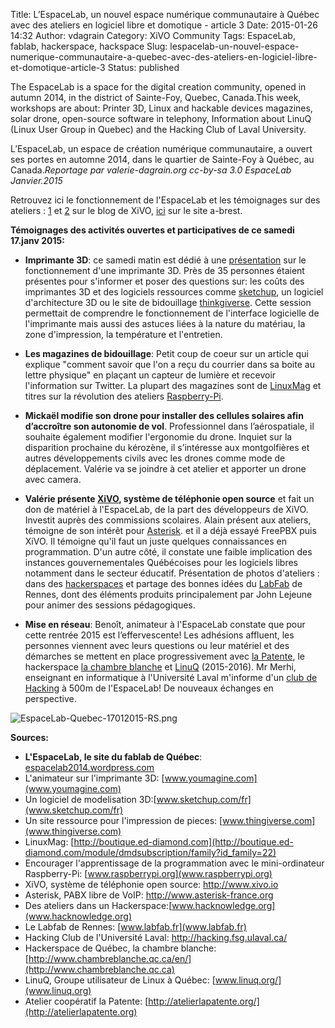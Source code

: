 Title: L’EspaceLab, un nouvel espace numérique communautaire à Québec avec des ateliers en logiciel libre et domotique - article 3
Date: 2015-01-26 14:32
Author: vdagrain
Category: XiVO Community
Tags: EspaceLab, fablab, hackerspace, hackspace
Slug: lespacelab-un-nouvel-espace-numerique-communautaire-a-quebec-avec-des-ateliers-en-logiciel-libre-et-domotique-article-3
Status: published

The EspaceLab is a space for the digital creation community, opened in
autumn 2014, in the district of Sainte-Foy, Quebec, Canada.This week,
workshops are about: Printer 3D, Linux and hackable devices magazines,
solar drone, open-source software in telephony, Information about LinuQ
(Linux User Group in Quebec) and the Hacking Club of Laval University.

L’EspaceLab, un espace de création numérique communautaire, a ouvert ses
portes en automne 2014, dans le quartier de Sainte-Foy à Québec, au
Canada.*Reportage par valerie-dagrain.org cc-by-sa 3.0 EspaceLab
Janvier.2015*

Retrouvez ici le fonctionnement de l'EspaceLab et les témoignages sur
des ateliers :
[1](http://blog.xivo.io/index.php?post/2014/12/01/Espace-Lab%2C-espace-numerique-communautaire-%C3%A0-Quebec%3B-des-ateliers-en-logiciel-libre-et-domotique)
et
[2](http://blog.xivo.io/index.php?post/2014/12/15/L-EspaceLab%2C-un-nouvel-espace-num%C3%A9rique-communautaire-%C3%A0-Quebec-avec-des-ateliers-en-logiciel-libre-et-domotique-article-2)
sur le blog de XiVO, [ici](http://www.a-brest.net/article16948.html) sur
le site a-brest.

**Témoignages des activités ouvertes et participatives de ce samedi
17.janv 2015:**

-   **Imprimante 3D**: ce samedi matin est dédié à une
    [présentation](www.youmagine.com) sur le fonctionnement d'une
    imprimante 3D. Près de 35 personnes étaient présentes pour
    s'informer et poser des questions sur: les coûts des imprimantes 3D
    et des logiciels ressources comme [sketchup](www.sketchup.com/fr),
    un logiciel d'architecture 3D ou le site de bidouillage
    [thinkgiverse](www.thingiverse.com). Cette session permettait de
    comprendre le fonctionnement de l'interface logicielle de
    l'imprimante mais aussi des astuces liées à la nature du matériau,
    la zone d'impression, la température et l'entretien.

<!-- -->

-   **Les magazines de bidouillage**: Petit coup de coeur sur un article
    qui explique "comment savoir que l'on a reçu du courrier dans sa
    boite au lettre physique" en plaçant un capteur de lumière et
    recevoir l'information sur Twitter. La plupart des magazines sont de
    [LinuxMag](http://boutique.ed-diamond.com/module/dmdsubscription/family?id_family=22)
    et titres sur la révolution des ateliers
    [Raspberry-Pi](www.raspberrypi.org).

<!-- -->

-   **Mickaël modifie son drone pour installer des cellules solaires
    afin d’accroître son autonomie de vol**. Professionnel dans
    l’aérospatiale, il souhaite également modifier l'ergonomie du drone.
    Inquiet sur la disparition prochaine du kérozène, il s’intéresse aux
    montgolfières et autres développements civils avec les drones comme
    mode de déplacement. Valérie va se joindre à cet atelier et apporter
    un drone avec camera.

<!-- -->

-   **Valérie présente [XiVO](http://www.xivo.io), système de téléphonie
    open source** et fait un don de matériel à l'EspaceLab, de la part
    des développeurs de XiVO. Investit auprès des commissions scolaires.
    Alain présent aux ateliers, témoigne de son intérêt pour
    [Asterisk](http://www.asterisk-france.org). et il a déjà essayé
    FreePBX puis XiVO. Il témoigne qu'il faut un juste quelques
    connaissances en programmation. D'un autre côté, il constate une
    faible implication des instances gouvernementales Québécoises pour
    les logiciels libres notamment dans le secteur éducatif.
    Présentation de photos d'ateliers : dans des
    [hackerspaces](www.hacknowledge.org) et partage des bonnes idées du
    [LabFab](www.labfab.fr) de Rennes, dont des éléments produits
    principalement par John Lejeune pour animer des
    sessions pédagogiques.

<!-- -->

-   **Mise en réseau**: Benoît, animateur à l'EspaceLab constate que
    pour cette rentrée 2015 est l’effervescente! Les adhésions affluent,
    les personnes viennent avec leurs questions ou leur matériel et des
    démarches se mettent en place progressivement avec [la
    Patente](http://atelierlapatente.org/), le hackerspace [la chambre
    blanche](http://www.chambreblanche.qc.ca/en/) et
    [LinuQ](www.linuq.org/) (2015-2016). Mr Merhi, enseignant en
    informatique à l'Université Laval m'informe d'un [club de
    Hacking](http://hacking.fsg.ulaval.ca/) à 500m de l'EspaceLab! De
    nouveaux échanges en perspective.

![EspaceLab-Quebec-17012015-RS.png](/images/blog/EspaceLab-Quebec-17012015-RS.png "EspaceLab-Quebec-17012015-RS.png, janv. 2015")

**Sources:**

-   **L'EspaceLab, le site du fablab de Québec**:
    [espacelab2014.wordpress.com](https://espacelab2014.wordpress.com/)
-   L'animateur sur l'imprimante 3D:
    [www.youmagine.com](www.youmagine.com)
-   Un logiciel de modelisation
    3D:[www.sketchup.com/fr](www.sketchup.com/fr)
-   Un site ressource pour l'impression de pieces:
    [www.thingiverse.com](www.thingiverse.com)
-   LinuxMag:
    [http://boutique.ed-diamond.com](http://boutique.ed-diamond.com/module/dmdsubscription/family?id_family=22)
-   Encourager l'apprentissage de la programmation avec le
    mini-ordinateur Raspberry-Pi:
    [www.raspberrypi.org](www.raspberrypi.org)
-   XiVO, système de téléphonie open source: <http://www.xivo.io>
-   Asterisk, PABX libre de VoIP: <http://www.asterisk-france.org>
-   Des ateliers dans un
    Hackerspace:[www.hacknowledge.org](www.hacknowledge.org)
-   Le Labfab de Rennes: [www.labfab.fr](www.labfab.fr)
-   Hacking Club de l'Université Laval: <http://hacking.fsg.ulaval.ca/>
-   Hackerspace de Québec, la chambre blanche:
    [http://www.chambreblanche.qc.ca/en/](http://www.chambreblanche.qc.ca)
-   LinuQ, Groupe utilisateur de Linux à Québec:
    [www.linuq.org/](www.linuq.org)
-   Atelier coopératif la Patente:
    [http://atelierlapatente.org/](http://atelierlapatente.org)

</p>

